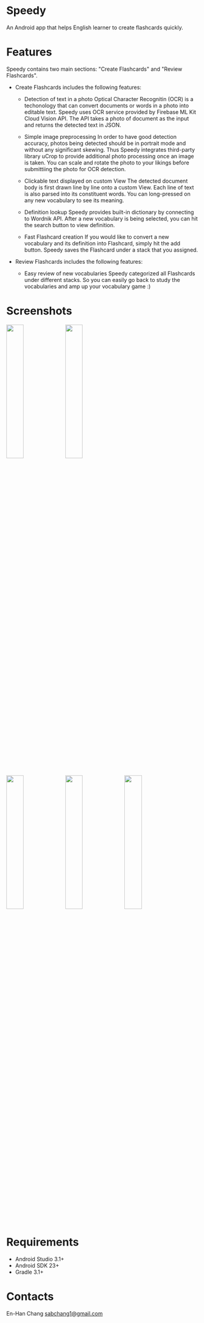 # Speedy
An Android app that helps English learner to create flashcards quickly. 

# Features
Speedy contains two main sections: "Create Flashcards" and "Review Flashcards".

* Create Flashcards includes the following features:

  * Detection of text in a photo
     Optical Character Recognitin (OCR) is a techonology that can convert documents or words in a photo into editable text.     Speedy uses OCR service provided by Firebase ML Kit Cloud Vision API. The API takes a photo of document as the input and     returns the detected text in JSON.  
   
  * Simple image preprocessing
    In order to have good detection accuracy, photos being detected should be in portrait mode and without any significant      skewing. Thus Speedy integrates third-party library uCrop to provide additional photo processing once an image is taken.      You can scale and rotate the photo to your likings before submittiing the photo for OCR detection.
   
  * Clickable text displayed on custom View
    The detected document body is first drawn line by line onto a custom View. Each line of text is also parsed into its        constituent words. You can long-pressed on any new vocabulary to see its meaning. 
   
  * Definition lookup 
    Speedy provides built-in dictionary by connecting to Wordnik API. After a new vocabulary is being selected, you can hit     the search button to view definition.
 
  * Fast Flashcard creation
    If you would like to convert a new vocabulary and its definition into Flashcard, simply hit the add button. Speedy saves   the Flashcard under a stack that you assigned.
  
* Review Flashcards includes the following features:

  * Easy review of new vocabularies
    Speedy categorized all Flashcards under different stacks. So you can easily go back to study the vocabularies and amp up   your vocabulary game :)

# Screenshots
<img src="https://github.com/sabinachang/Speedy/blob/master/ScreenShots/44166618_477544389318038_5669249825904787456_n.jpg" width="30%"> <img src="https://github.com/sabinachang/Speedy/blob/master/ScreenShots/IMG_20181031_171227.png" width="30%"> 

<img src="https://github.com/sabinachang/Speedy/blob/master/ScreenShots/IMG_20181031_171242.png" width="30%"> <img src="https://github.com/sabinachang/Speedy/blob/master/ScreenShots/IMG_20181031_171301.png" width="30%"> <img src="https://github.com/sabinachang/Speedy/blob/master/ScreenShots/IMG_20181031_171155.png" width="30%">


    
# Requirements
* Android Studio 3.1+
* Android SDK 23+
* Gradle 3.1+

# Contacts
En-Han Chang
sabchang1@gmail.com
  
  

  
  
  
  
